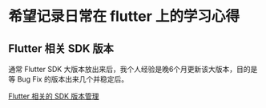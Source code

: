 # 希望记录日常在 flutter 上的学习心得

## Flutter 相关 SDK 版本

通常 Flutter SDK 大版本放出来后，我个人经验是晚6个月更新该大版本，目的是等 Bug Fix 的版本出来几个并稳定后。

[Flutter 相关的 SDK 版本管理](/flutter_sdk/flutter_sdk.md)
